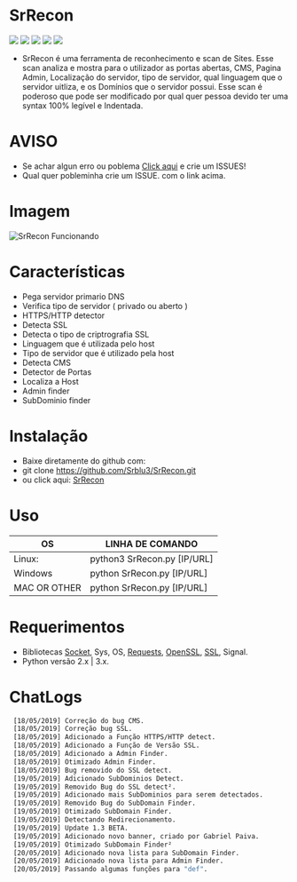# SrRecon

![](https://img.shields.io/badge/SrRecon-1.3B-blue.svg)
![](https://img.shields.io/pypi/pyversions/requests.svg?label=python)
![](https://img.shields.io/badge/update-20/05/2019-blue.svg)
![](https://img.shields.io/badge/last_update-20/05/2019-blue.svg)
![](https://img.shields.io/conda/pn/conda-forge/python.svg?color=blue&label=Plataformas&logo=blue&logoColor=blue)

- SrRecon é uma ferramenta de reconhecimento e scan de Sites. Esse scan analiza e mostra para o utilizador as portas abertas, CMS, Pagina Admin, Localização do servidor, tipo de servidor, qual linguagem que o servidor uitliza, e os Domínios que o servidor possui. Esse scan é poderoso que pode ser modificado por qual quer pessoa devido ter uma syntax 100% legível e Indentada.

# AVISO
   - Se achar algun erro ou poblema [Click aqui](https://github.com/Srblu3/SrRecon/issues "Click aqui") e crie um ISSUES!
   - Qual quer pobleminha crie um ISSUE. com o link acima.

# Imagem

![SrRecon Funcionando](https://i.imgur.com/Lc9gnHx.jpg "SrRecon Funcionando")


# Características

- Pega servidor primario DNS
- Verifica tipo de servidor ( privado ou aberto )
- HTTPS/HTTP detector
- Detecta SSL
- Detecta o tipo de criptrografia SSL
- Linguagem que é utilizada pelo host
- Tipo de servidor que é utilizado pela host
- Detecta CMS
- Detector de Portas
- Localiza a Host
- Admin finder
- SubDominio finder



# Instalação

- Baixe diretamente do github com:
- git clone https://github.com/Srblu3/SrRecon.git
- ou click aqui: [SrRecon](https://github.com/Srblu3/SrRecon/archive/master.zip "SrRecon")



# Uso

|         OS       | LINHA DE COMANDO                 |
| ---------------- | -------------------------------- |
|      Linux:      | python3 SrRecon.py [IP/URL]      |
|      Windows     | python SrRecon.py [IP/URL]       |
|     MAC OR OTHER | python SrRecon.py [IP/URL]       |



# Requerimentos

- Bibliotecas [Socket](ttps://pypi.org/project/sockets/ "Socket"), Sys, OS, [Requests](https://pypi.org/project/requests/ "Requests"), [OpenSSL](https://pypi.org/project/pyOpenSSL/ "OpenSSL"), [SSL](https://pypi.org/project/ssl/ "SSL"), Signal.
- Python versão 2.x | 3.x.



# ChatLogs

   ```bash
    [18/05/2019] Correção do bug CMS.
    [18/05/2019] Correção bug SSL.
    [18/05/2019] Adicionado a Função HTTPS/HTTP detect.
    [18/05/2019] Adicionado a Função de Versão SSL.
    [18/05/2019] Adicionado a Admin Finder.
    [18/05/2019] Otimizado Admin Finder.
    [18/05/2019] Bug removido do SSL detect.
    [19/05/2019] Adicionado SubDominios Detect.
    [19/05/2019] Removido Bug do SSL detect².
    [19/05/2019] Adicionado mais SubDominios para serem detectados.
    [19/05/2019] Removido Bug do SubDomain Finder.
    [19/05/2019] Otimizado SubDomain Finder.
    [19/05/2019] Detectando Redirecionamento.
    [19/05/2019] Update 1.3 BETA.
    [19/05/2019] Adicionado novo banner, criado por Gabriel Paiva.
    [19/05/2019] Otimizado SubDomain Finder²
    [20/05/2019] Adicionado nova lista para SubDomain Finder.
    [20/05/2019] Adicionado nova lista para Admin Finder.
    [20/05/2019] Passando algumas funções para "def".
    
```
